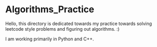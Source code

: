 # Algorithms_Practice

Hello, this directory is dedicated towards my practice towards solving leetcode style problems and figuring out algorithms. :)

I am working primarily in Python and C++.